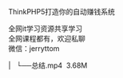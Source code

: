 ThinkPHP5打造你的自动赚钱系统  

全网it学习资源共享学习<br>全网课程都有，欢迎私聊<br>微信：jerryttom<br>

| &nbsp;&nbsp;└──总结.mp4 &nbsp;3.68M